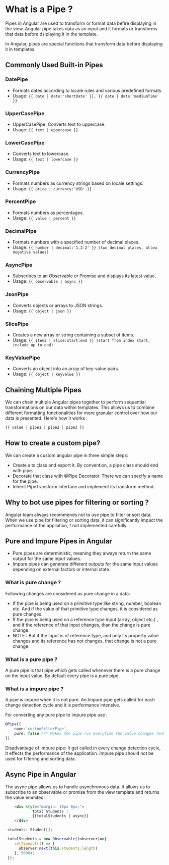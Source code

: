 # What is a Pipe ?

Pipes in Angular are used to transform or format data befire displaying in the view. Angular pipe takes data as an input and it formats or transforms that data before dsiplaying it in the template.

In Angular, pipes are special functions that transform data before displaying it in templates.

## Commonly Used Built-in Pipes

### DatePipe

- Formats dates according to locale rules and various predefined formats.
- Usage: `{{ date | date:'shortDate' }}, {{ date | date:'mediumTime' }}`

### UpperCasePipe

- UpperCasePipe: Converts text to uppercase.
- Usage: `{{ text | uppercase }}`

### LowerCasePipe

- Converts text to lowercase.
- Usage: `{{ text | lowercase }}`

### CurrencyPipe

- Formats numbers as currency strings based on locale settings.
- Usage: `{{ price | currency:'USD' }}`
  
### PercentPipe

- Formats numbers as percentages.
- Usage: `{{ value | percent }}`

### DecimalPipe

- Formats numbers with a specified number of decimal places.
- Usage: `{{ number | decimal:'1.2-2' }} (two decimal places, allow negative values)`

### AsyncPipe

- Subscribes to an Observable or Promise and displays its latest value.
- Usage: `{{ observable | async }}`

### JsonPipe

- Converts objects or arrays to JSON strings.
- Usage: `{{ object | json }}`

### SlicePipe

- Creates a new array or string containing a subset of items.
- Usage: `{{ items | slice:start:end }} (start from index start, include up to end)`

### KeyValuePipe

- Converts an object into an array of key-value pairs.
- Usage: `{{ object | keyvalue }}`

## Chaining Multiple Pipes

We can chain multiple Angular pipes together to perform sequential transformations on our data within templates. This allows us to combine different formatting functionalities for more granular control over how our data is presented. Here's how it works :

```ts
{{ value | pipe1 | pipe2 | pipe3 }}
```

## How to create a custom pipe?

We can create a custom angular pipe in three simple steps:

- Create a ts class and export it. By convention, a pipe class should end with pipe.
- Decorate that class with @Pipe Decorator. There we can specify a name for the pipe.
- Inherit PipeTransform interface and implement its transform method.

## Why to bot use pipes for filtering or sorting ?

Angular team always recommends not to use pipe to filter or sort data. When we use pipe for filtering or sorting data, it can significantly impact the performance of the appliation, f not implemented carefully.

## Pure and Impure Pipes in Angular

- Pure pipes are deterministic, meaning they always return the same output for the same input values.
- Impure pipes can generate different outputs for the same input values depending on external factors or internal state.

### What is pure change ?

Following changes are considered as pure change in a data:

- If the pipe is being used on a primitive type like string, number, boolean etc. And if the value of that primitive type changes, it is considered as pure changes.
- If the pipe is being used on a reference type input (array, object etc.) , and if the reference of that input changes, than the change is pure change.
- NOTE : But if the input is of reference type, and only its property value changes and its reference has not changes, that change is not a pure change.

### What is a pure pipe ?

A pure pipe is that pipe which gets called whenever there is a pure change on the input value. By default every pipe is a pure pipe.

### What is a impure pipe ?

A  pipe is impure when it is not pure. An Impure pipe gets called for each change detection cycle and it is performance intensive.

For converting any pure pipe to impure pipe use :

```ts
@Pipe({
    name:'customFilterPipe',
    pure: false //* Makes the pipe run everytime the value changes (makes Impure pipe)
})
```

Disadvantage of impure pipe:  It get called in every change detection cycle, It effects the performance of the application. Impure pipe should not be used for filtering and sorting data.

## Async Pipe in Angular

The async pipe allows us to handle asynchronous data. It allows us to subscribe to an observable or promise from the view template and returns the value emmited.

```html
    <div style="margin: 10px 0px;">
            Total Students :
            {{totalStudents | async}}
    </div>
```

```ts
 students: Student[];

 totalStudents = new Observable((observer)=>{
    setTimeout(() => {
      observer.next(this.students.length)
    }, 5000);
 });
```